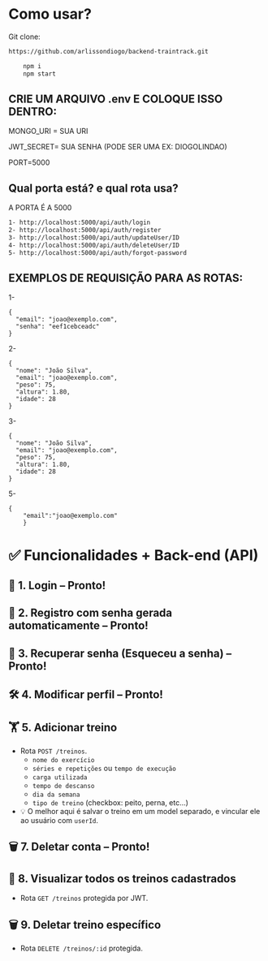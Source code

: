 # Como usar?

Git clone:

```bash
https://github.com/arlissondiogo/backend-traintrack.git
```

```bash
    npm i
    npm start
```

## CRIE UM ARQUIVO .env E COLOQUE ISSO DENTRO:

MONGO_URI = SUA URI

JWT_SECRET= SUA SENHA (PODE SER UMA EX: DIOGOLINDAO)

PORT=5000

## Qual porta está? e qual rota usa?

A PORTA É A 5000

```bash
1- http://localhost:5000/api/auth/login
2- http://localhost:5000/api/auth/register
3- http://localhost:5000/api/auth/updateUser/ID
4- http://localhost:5000/api/auth/deleteUser/ID
5- http://localhost:5000/api/auth/forgot-password
```

## EXEMPLOS DE REQUISIÇÃO PARA AS ROTAS:

1-

```
{
  "email": "joao@exemplo.com",
  "senha": "eef1cebceadc"
}
```

2-

```
{
  "nome": "João Silva",
  "email": "joao@exemplo.com",
  "peso": 75,
  "altura": 1.80,
  "idade": 28
}

```

3-

```
{
  "nome": "João Silva",
  "email": "joao@exemplo.com",
  "peso": 75,
  "altura": 1.80,
  "idade": 28
}

```

5-

```
{
    "email":"joao@exemplo.com"
    }
```

# ✅ Funcionalidades + Back-end (API)

## 🔐 1. Login – Pronto!

## 🧾 2. Registro com senha gerada automaticamente – Pronto!

## 🔁 3. Recuperar senha (Esqueceu a senha) – Pronto!

## 🛠️ 4. Modificar perfil – Pronto!

## 🏋️ 5. Adicionar treino

- Rota `POST /treinos`.
  - `nome do exercício`
  - `séries e repetições` ou `tempo de execução`
  - `carga utilizada`
  - `tempo de descanso`
  - `dia da semana`
  - `tipo de treino` (checkbox: peito, perna, etc...)
- 💡 O melhor aqui é salvar o treino em um model separado, e vincular ele ao usuário com `userId`.

## 🗑️ 7. Deletar conta – Pronto!

## 👀 8. Visualizar todos os treinos cadastrados

- Rota `GET /treinos` protegida por JWT.

## 🗑️ 9. Deletar treino específico

- Rota `DELETE /treinos/:id` protegida.
